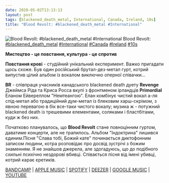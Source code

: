 ```yaml
---
date: 2020-05-02T13:13:13
layout: post
tags: [blackened_death_metal, International, Canada, Ireland, 10s]
title: "Blood Revolt: #blackened_death_metal #International"
---
```

![Blood Revolt: #blackened_death_metal #International](https://res.cloudinary.com/vast-space-unexplored/image/upload/photos/photo_957_02-05-2020_13-13-13.jpg)
Blood Revolt: [#blackened_death_metal](/tags/#blackened_death_metal) [#International](/tags/#International) [#Canada](/tags/#Canada) [#Ireland](/tags/#Ireland) [#10s](/tags/#10s)

__Мистецтво - це повстання, культура - це спротив__

**Повстання крові** - студійний унікальний експеримент. Важко пригадати щось схоже. Був один російський брутал-дез-метал гурт, котрий випустив цілий альбом із вокалом виключно оперної співачки...

**BR** - співпраця учасників канадського blackened death дуету **Revenge** Джеймса Ріда та Криса Росса вкупі з фронтменом ірландців **Primordial** Еланом Ейвереллом &quot;Немтеангою&quot;. Елан комбінує чистий вокал а-ля спід-метал або традиційний дум-метал із блековим харш-скрімом, з явною перевагою в бік все-таки чистого вокалу; музика ж - потужний blackened death із трешевими елементами, соляками і бластбітами, куди ж без них.

Початково планувалось, що **Blood Revolt** стане повноцінним гуртом, даватиме концерти, але не трапилось. Альбом &quot;Індоктрина&quot; лишився єдиним.Пісня &quot;Слава тобі, Божий кате&quot; починається диктофонним записом людини, котра розповідає про досвід зустрічі з божим знаменням. Я не знайшов джерела, але здогадуюсь, що до подібного схильні психічно нездорові вбивці. Співається пісня від імені убивці, котрий карає єретиків.

[BANDCAMP](https://invictusproductions666.bandcamp.com/album/indoctrine) \| [APPLE MUSIC](https://music.apple.com/ru/album/indoctrine/384281311) \| [SPOTIFY](https://open.spotify.com/album/2dl1KMEaKL3Q0BcY9ufuhK) \| [DEEZER](https://www.deezer.com/album/7685599?utm_source=deezer&amp;utm_content=album-7685599&amp;utm_term=1601611822_1588414319&amp;utm_medium=web) \| [GOOGLE MUSIC](https://play.google.com/music/m/B4tormgbzkgu3entgp2ruehm4d4?t=Indoctrine_-_Blood_Revolt) \| [YOUTUBE](https://www.youtube.com/playlist?list=OLAK5uy_mCocjcvhb-u_0qPMRaO2Ns3G9BkhZ0ICQ)